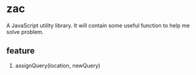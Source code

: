 # zac
A JavaScript utility library.
It will contain some useful function to help me solve problem.

## feature

1. assignQuery(location, newQuery)